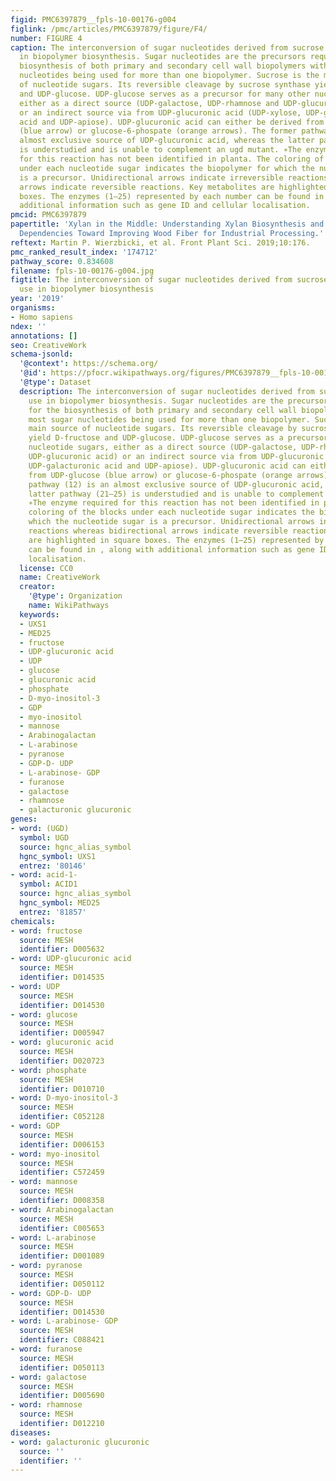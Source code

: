 ```yaml
---
figid: PMC6397879__fpls-10-00176-g004
figlink: /pmc/articles/PMC6397879/figure/F4/
number: FIGURE 4
caption: The interconversion of sugar nucleotides derived from sucrose and their use
  in biopolymer biosynthesis. Sugar nucleotides are the precursors required for the
  biosynthesis of both primary and secondary cell wall biopolymers with most sugar
  nucleotides being used for more than one biopolymer. Sucrose is the main source
  of nucleotide sugars. Its reversible cleavage by sucrose synthase yield D-fructose
  and UDP-glucose. UDP-glucose serves as a precursor for many other nucleotide sugars,
  either as a direct source (UDP-galactose, UDP-rhamnose and UDP-glucuronic acid)
  or an indirect source via from UDP-glucuronic acid (UDP-xylose, UDP-galacturonic
  acid and UDP-apiose). UDP-glucuronic acid can either be derived from UDP-glucose
  (blue arrow) or glucose-6-phospate (orange arrows). The former pathway (12) is an
  almost exclusive source of UDP-glucuronic acid, whereas the latter pathway (21–25)
  is understudied and is unable to complement an ugd mutant. ∗The enzyme required
  for this reaction has not been identified in planta. The coloring of the blocks
  under each nucleotide sugar indicates the biopolymer for which the nucleotide sugar
  is a precursor. Unidirectional arrows indicate irreversible reactions whereas bidirectional
  arrows indicate reversible reactions. Key metabolites are highlighted in square
  boxes. The enzymes (1–25) represented by each number can be found in , along with
  additional information such as gene ID and cellular localisation.
pmcid: PMC6397879
papertitle: 'Xylan in the Middle: Understanding Xylan Biosynthesis and Its Metabolic
  Dependencies Toward Improving Wood Fiber for Industrial Processing.'
reftext: Martin P. Wierzbicki, et al. Front Plant Sci. 2019;10:176.
pmc_ranked_result_index: '174712'
pathway_score: 0.834608
filename: fpls-10-00176-g004.jpg
figtitle: The interconversion of sugar nucleotides derived from sucrose and their
  use in biopolymer biosynthesis
year: '2019'
organisms:
- Homo sapiens
ndex: ''
annotations: []
seo: CreativeWork
schema-jsonld:
  '@context': https://schema.org/
  '@id': https://pfocr.wikipathways.org/figures/PMC6397879__fpls-10-00176-g004.html
  '@type': Dataset
  description: The interconversion of sugar nucleotides derived from sucrose and their
    use in biopolymer biosynthesis. Sugar nucleotides are the precursors required
    for the biosynthesis of both primary and secondary cell wall biopolymers with
    most sugar nucleotides being used for more than one biopolymer. Sucrose is the
    main source of nucleotide sugars. Its reversible cleavage by sucrose synthase
    yield D-fructose and UDP-glucose. UDP-glucose serves as a precursor for many other
    nucleotide sugars, either as a direct source (UDP-galactose, UDP-rhamnose and
    UDP-glucuronic acid) or an indirect source via from UDP-glucuronic acid (UDP-xylose,
    UDP-galacturonic acid and UDP-apiose). UDP-glucuronic acid can either be derived
    from UDP-glucose (blue arrow) or glucose-6-phospate (orange arrows). The former
    pathway (12) is an almost exclusive source of UDP-glucuronic acid, whereas the
    latter pathway (21–25) is understudied and is unable to complement an ugd mutant.
    ∗The enzyme required for this reaction has not been identified in planta. The
    coloring of the blocks under each nucleotide sugar indicates the biopolymer for
    which the nucleotide sugar is a precursor. Unidirectional arrows indicate irreversible
    reactions whereas bidirectional arrows indicate reversible reactions. Key metabolites
    are highlighted in square boxes. The enzymes (1–25) represented by each number
    can be found in , along with additional information such as gene ID and cellular
    localisation.
  license: CC0
  name: CreativeWork
  creator:
    '@type': Organization
    name: WikiPathways
  keywords:
  - UXS1
  - MED25
  - fructose
  - UDP-glucuronic acid
  - UDP
  - glucose
  - glucuronic acid
  - phosphate
  - D-myo-inositol-3
  - GDP
  - myo-inositol
  - mannose
  - Arabinogalactan
  - L-arabinose
  - pyranose
  - GDP-D- UDP
  - L-arabinose- GDP
  - furanose
  - galactose
  - rhamnose
  - galacturonic glucuronic
genes:
- word: (UGD)
  symbol: UGD
  source: hgnc_alias_symbol
  hgnc_symbol: UXS1
  entrez: '80146'
- word: acid-1-
  symbol: ACID1
  source: hgnc_alias_symbol
  hgnc_symbol: MED25
  entrez: '81857'
chemicals:
- word: fructose
  source: MESH
  identifier: D005632
- word: UDP-glucuronic acid
  source: MESH
  identifier: D014535
- word: UDP
  source: MESH
  identifier: D014530
- word: glucose
  source: MESH
  identifier: D005947
- word: glucuronic acid
  source: MESH
  identifier: D020723
- word: phosphate
  source: MESH
  identifier: D010710
- word: D-myo-inositol-3
  source: MESH
  identifier: C052128
- word: GDP
  source: MESH
  identifier: D006153
- word: myo-inositol
  source: MESH
  identifier: C572459
- word: mannose
  source: MESH
  identifier: D008358
- word: Arabinogalactan
  source: MESH
  identifier: C005653
- word: L-arabinose
  source: MESH
  identifier: D001089
- word: pyranose
  source: MESH
  identifier: D050112
- word: GDP-D- UDP
  source: MESH
  identifier: D014530
- word: L-arabinose- GDP
  source: MESH
  identifier: C088421
- word: furanose
  source: MESH
  identifier: D050113
- word: galactose
  source: MESH
  identifier: D005690
- word: rhamnose
  source: MESH
  identifier: D012210
diseases:
- word: galacturonic glucuronic
  source: ''
  identifier: ''
---
```

